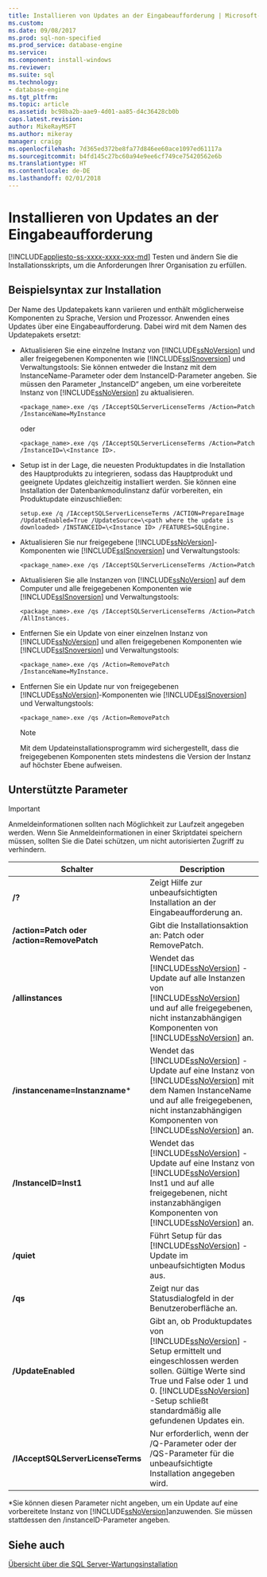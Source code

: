 ```yaml
---
title: Installieren von Updates an der Eingabeaufforderung | Microsoft-Dokumentation
ms.custom: 
ms.date: 09/08/2017
ms.prod: sql-non-specified
ms.prod_service: database-engine
ms.service: 
ms.component: install-windows
ms.reviewer: 
ms.suite: sql
ms.technology:
- database-engine
ms.tgt_pltfrm: 
ms.topic: article
ms.assetid: bc98ba2b-aae9-4d01-aa85-d4c36428cb0b
caps.latest.revision: 
author: MikeRayMSFT
ms.author: mikeray
manager: craigg
ms.openlocfilehash: 7d365ed372be8fa77d846ee60ace1097ed61117a
ms.sourcegitcommit: b4fd145c27bc60a94e9ee6cf749ce75420562e6b
ms.translationtype: HT
ms.contentlocale: de-DE
ms.lasthandoff: 02/01/2018
---
```

# <a name="installing-updates-from-the-command-prompt"></a>Installieren von Updates an der Eingabeaufforderung
[!INCLUDE[appliesto-ss-xxxx-xxxx-xxx-md](../../includes/appliesto-ss-xxxx-xxxx-xxx-md.md)]
Testen und ändern Sie die Installationsskripts, um die Anforderungen Ihrer Organisation zu erfüllen. 
 
## <a name="sample-syntax-for-installation"></a>Beispielsyntax zur Installation 
Der Name des Updatepakets kann variieren und enthält möglicherweise Komponenten zu Sprache, Version und Prozessor. Anwenden eines Updates über eine Eingabeaufforderung. Dabei wird <Paketname> mit dem Namen des Updatepakets ersetzt: 
 
- Aktualisieren Sie eine einzelne Instanz von [!INCLUDE[ssNoVersion](../../includes/ssnoversion-md.md)] und aller freigegebenen Komponenten wie [!INCLUDE[ssISnoversion](../../includes/ssisnoversion-md.md)] und Verwaltungstools: Sie können entweder die Instanz mit dem InstanceName-Parameter oder dem InstanceID-Parameter angeben. Sie müssen den Parameter „InstanceID“ angeben, um eine vorbereitete Instanz von [!INCLUDE[ssNoVersion](../../includes/ssnoversion-md.md)] zu aktualisieren.

    ```
    <package_name>.exe /qs /IAcceptSQLServerLicenseTerms /Action=Patch /InstanceName=MyInstance
    ```
    oder 
    ```
    <package_name>.exe /qs /IAcceptSQLServerLicenseTerms /Action=Patch /InstanceID=\<Instance ID>. 
    ```

- Setup ist in der Lage, die neuesten Produktupdates in die Installation des Hauptprodukts zu integrieren, sodass das Hauptprodukt und geeignete Updates gleichzeitig installiert werden. Sie können eine Installation der Datenbankmodulinstanz dafür vorbereiten, ein Produktupdate einzuschließen: 

    ```
    setup.exe /q /IAcceptSQLServerLicenseTerms /ACTION=PrepareImage /UpdateEnabled=True /UpdateSource=\<path where the update is downloaded> /INSTANCEID=\<Instance ID> /FEATURES=SQLEngine. 
    ```

- Aktualisieren Sie nur freigegebene [!INCLUDE[ssNoVersion](../../includes/ssnoversion-md.md)]-Komponenten wie [!INCLUDE[ssISnoversion](../../includes/ssisnoversion-md.md)] und Verwaltungstools: 

    ```
    <package_name>.exe /qs /IAcceptSQLServerLicenseTerms /Action=Patch 
    ```

- Aktualisieren Sie alle Instanzen von [!INCLUDE[ssNoVersion](../../includes/ssnoversion-md.md)] auf dem Computer und alle freigegebenen Komponenten wie [!INCLUDE[ssISnoversion](../../includes/ssisnoversion-md.md)] und Verwaltungstools: 

    ```
    <package_name>.exe /qs /IAcceptSQLServerLicenseTerms /Action=Patch /AllInstances. 
    ```

- Entfernen Sie ein Update von einer einzelnen Instanz von [!INCLUDE[ssNoVersion](../../includes/ssnoversion-md.md)] und allen freigegebenen Komponenten wie [!INCLUDE[ssISnoversion](../../includes/ssisnoversion-md.md)] und Verwaltungstools: 

    ```
    <package_name>.exe /qs /Action=RemovePatch /InstanceName=MyInstance. 
    ```

- Entfernen Sie ein Update nur von freigegebenen [!INCLUDE[ssNoVersion](../../includes/ssnoversion-md.md)]-Komponenten wie [!INCLUDE[ssISnoversion](../../includes/ssisnoversion-md.md)] und Verwaltungstools: 

    ```
    <package_name>.exe /qs /Action=RemovePatch 
    ```

  > [!NOTE] 
  > Mit dem Updateinstallationsprogramm wird sichergestellt, dass die freigegebenen Komponenten stets mindestens die Version der Instanz auf höchster Ebene aufweisen. 
 
## <a name="supported-parameters"></a>Unterstützte Parameter 
 
> [!IMPORTANT] 
> Anmeldeinformationen sollten nach Möglichkeit zur Laufzeit angegeben werden. Wenn Sie Anmeldeinformationen in einer Skriptdatei speichern müssen, sollten Sie die Datei schützen, um nicht autorisierten Zugriff zu verhindern. 
 
|Schalter|Description| 
|------------|-----------------| 
|**/?**|Zeigt Hilfe zur unbeaufsichtigten Installation an der Eingabeaufforderung an.| 
|**/action=Patch oder /action=RemovePatch**|Gibt die Installationsaktion an: Patch oder RemovePatch.| 
|**/allinstances**|Wendet das [!INCLUDE[ssNoVersion](../../includes/ssnoversion-md.md)] -Update auf alle Instanzen von [!INCLUDE[ssNoVersion](../../includes/ssnoversion-md.md)] und auf alle freigegebenen, nicht instanzabhängigen Komponenten von [!INCLUDE[ssNoVersion](../../includes/ssnoversion-md.md)] an.| 
|**/instancename=Instanzname***|Wendet das [!INCLUDE[ssNoVersion](../../includes/ssnoversion-md.md)] -Update auf eine Instanz von [!INCLUDE[ssNoVersion](../../includes/ssnoversion-md.md)] mit dem Namen InstanceName und auf alle freigegebenen, nicht instanzabhängigen Komponenten von [!INCLUDE[ssNoVersion](../../includes/ssnoversion-md.md)] an.| 
|**/InstanceID=Inst1**|Wendet das [!INCLUDE[ssNoVersion](../../includes/ssnoversion-md.md)] -Update auf eine Instanz von [!INCLUDE[ssNoVersion](../../includes/ssnoversion-md.md)] Inst1 und auf alle freigegebenen, nicht instanzabhängigen Komponenten von [!INCLUDE[ssNoVersion](../../includes/ssnoversion-md.md)] an.| 
|**/quiet**|Führt Setup für das [!INCLUDE[ssNoVersion](../../includes/ssnoversion-md.md)] -Update im unbeaufsichtigten Modus aus.| 
|**/qs**|Zeigt nur das Statusdialogfeld in der Benutzeroberfläche an.| 
|**/UpdateEnabled**|Gibt an, ob Produktupdates von [!INCLUDE[ssNoVersion](../../includes/ssnoversion-md.md)] -Setup ermittelt und eingeschlossen werden sollen. Gültige Werte sind True und False oder 1 und 0. [!INCLUDE[ssNoVersion](../../includes/ssnoversion-md.md)] -Setup schließt standardmäßig alle gefundenen Updates ein.| 
|**/IAcceptSQLServerLicenseTerms**|Nur erforderlich, wenn der /Q-Parameter oder der /QS-Parameter für die unbeaufsichtigte Installation angegeben wird.| 
 
 *Sie können diesen Parameter nicht angeben, um ein Update auf eine vorbereitete Instanz von [!INCLUDE[ssNoVersion](../../includes/ssnoversion-md.md)]anzuwenden. Sie müssen stattdessen den /instanceID-Parameter angeben. 
 
## <a name="see-also"></a>Siehe auch 
 [Übersicht über die SQL Server-Wartungsinstallation](http://msdn.microsoft.com/library/6a9fd19b-2367-4908-b638-363b1e929e1e) 
 
 
